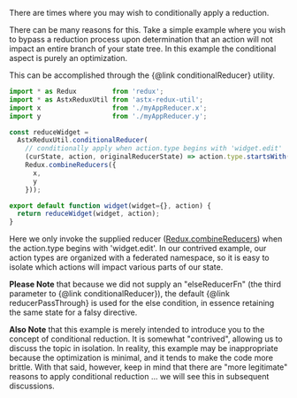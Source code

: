 There are times where you may wish to conditionally apply a reduction.

There can be many reasons for this.  Take a simple example where you
wish to bypass a reduction process upon determination that an action
will not impact an entire branch of your state tree.  In this example
the conditional aspect is purely an optimization.

This can be accomplished through the {@link conditionalReducer} utility. 

```JavaScript
import * as Redux         from 'redux';
import * as AstxReduxUtil from 'astx-redux-util';
import x                  from './myAppReducer.x';
import y                  from './myAppReducer.y';

const reduceWidget = 
  AstxReduxUtil.conditionalReducer(
    // conditionally apply when action.type begins with 'widget.edit'
    (curState, action, originalReducerState) => action.type.startsWith('widget.edit'),
    Redux.combineReducers({
      x,
      y
    }));

export default function widget(widget={}, action) {
  return reduceWidget(widget, action);
}
```

Here we only invoke the supplied reducer
([Redux.combineReducers](http://redux.js.org/docs/api/combineReducers.html))
when the action.type begins with 'widget.edit'.  In our contrived
example, our action types are organized with a federated namespace, so
it is easy to isolate which actions will impact various parts of our
state.

**Please Note** that because we did not supply an "elseReducerFn" (the
third parameter to {@link conditionalReducer}), the default {@link
reducerPassThrough} is used for the else condition, in essence
retaining the same state for a falsy directive.

**Also Note** that this example is merely intended to introduce you to
the concept of conditional reduction.  It is somewhat "contrived",
allowing us to discuss the topic in isolation.  In reality, this
example may be inappropriate because the optimization is minimal, and
it tends to make the code more brittle.  With that said, however, keep
in mind that there are "more legitimate" reasons to apply conditional
reduction ... we will see this in subsequent discussions.

